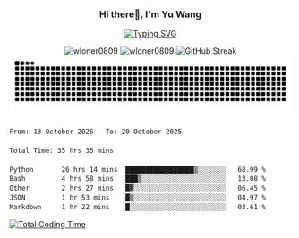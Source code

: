 <h3 align="center">Hi there👋, I'm Yu Wang</h1>

<p align="center"><a href="https://git.io/typing-svg"><img src="https://readme-typing-svg.demolab.com?font=Alex+Brush&size=18&pause=1000&color=716A50&background=6F66FF00&center=true&vCenter=true&width=435&lines=To+love+oneself+is+the+beginning+of+a+lifelong+romance.+%E2%80%94+Oscar+Wilde" alt="Typing SVG" /></a></p>


<p align="center">
 <img src="https://github-readme-stats.vercel.app/api/top-langs?username=wloner0809&show_icons=true&locale=en&layout=compact" alt="wloner0809" height=120 />
 <img src="https://github-readme-stats.vercel.app/api?username=wloner0809&show_icons=true&locale=en" alt="wloner0809" height=120 />
 <img src="https://github-readme-streak-stats.herokuapp.com?user=wloner0809&theme=microsoft" alt="GitHub Streak" height=120 />
 <img src="https://github.com/Wloner0809/Wloner0809/blob/output/github-contribution-grid-snake.svg">
</p>
 
<!--START_SECTION:waka-->

```txt
From: 13 October 2025 - To: 20 October 2025

Total Time: 35 hrs 35 mins

Python       26 hrs 14 mins  █████████████████▒░░░░░░░   68.99 %
Bash         4 hrs 58 mins   ███▒░░░░░░░░░░░░░░░░░░░░░   13.08 %
Other        2 hrs 27 mins   █▓░░░░░░░░░░░░░░░░░░░░░░░   06.45 %
JSON         1 hr 53 mins    █▒░░░░░░░░░░░░░░░░░░░░░░░   04.97 %
Markdown     1 hr 22 mins    █░░░░░░░░░░░░░░░░░░░░░░░░   03.61 %
```

<!--END_SECTION:waka-->

[![Total Coding Time](https://wakatime.com/badge/user/3b010e91-e8bb-445f-9eac-c8ab5bc30cb6.svg)](https://wakatime.com/@3b010e91-e8bb-445f-9eac-c8ab5bc30cb6)
